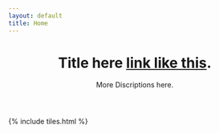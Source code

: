 ```yaml
---
layout: default
title: Home
---
```


<header>
<h1>Title here <a href="http://example.com">link like this</a>.</h1>
<p> More Discriptions here. </p>
</header>

{% include tiles.html %}
